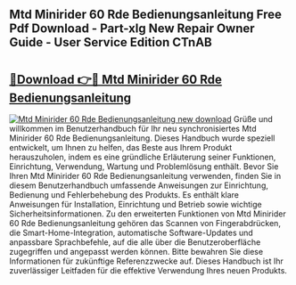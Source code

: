 ## Mtd Minirider 60 Rde Bedienungsanleitung Free Pdf Download - Part-xlg New Repair Owner Guide - User Service Edition CTnAB

# <h2><a href="http://df3zy4.blite.top/?on=Mtd+Minirider+60+Rde+Bedienungsanleitung">🔗Download 👉🔴 Mtd Minirider 60 Rde Bedienungsanleitung</a></h2>

[![Mtd Minirider 60 Rde Bedienungsanleitung new download](https://i.imgur.com/lujVjoI.png)](http://df3zy4.blite.top/?on=Mtd+Minirider+60+Rde+Bedienungsanleitung)
Grüße und willkommen im Benutzerhandbuch für Ihr neu synchronisiertes Mtd Minirider 60 Rde Bedienungsanleitung. Dieses Handbuch wurde speziell entwickelt, um Ihnen zu helfen, das Beste aus Ihrem Produkt herauszuholen, indem es eine gründliche Erläuterung seiner Funktionen, Einrichtung, Verwendung, Wartung und Problemlösung enthält. Bevor Sie Ihren Mtd Minirider 60 Rde Bedienungsanleitung verwenden, finden Sie in diesem Benutzerhandbuch umfassende Anweisungen zur Einrichtung, Bedienung und Fehlerbehebung des Produkts. Es enthält klare Anweisungen für Installation, Einrichtung und Betrieb sowie wichtige Sicherheitsinformationen. Zu den erweiterten Funktionen von Mtd Minirider 60 Rde Bedienungsanleitung gehören das Scannen von Fingerabdrücken, die Smart-Home-Integration, automatische Software-Updates und anpassbare Sprachbefehle, auf die alle über die Benutzeroberfläche zugegriffen und angepasst werden können. Bitte bewahren Sie diese Informationen für zukünftige Referenzzwecke auf. Dieses Handbuch ist Ihr zuverlässiger Leitfaden für die effektive Verwendung Ihres neuen Produkts.
